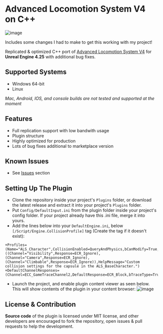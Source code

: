 # Advanced Locomotion System V4 on C++

![image](https://github.com/dyanikoglu/ALSV4_CPP/raw/main/Resources/Readme_Content_2.gif)

Includes some changes I had to make to get this working with my project!

Replicated & optimized C++ port of [Advanced Locomotion System V4](https://www.unrealengine.com/marketplace/en-US/product/advanced-locomotion-system-v1) for **Unreal Engine 4.25** with additional bug fixes.

## Supported Systems

- Windows 64-bit
- Linux

_Mac, Android, IOS, and console builds are not tested and supported at the moment_

## Features

- Full replication support with low bandwith usage
- Plugin structure
- Highly optimized for production
- Lots of bug fixes additional to marketplace version

## Known Issues

- See [Issues](https://github.com/dyanikoglu/ALSV4_CPP/issues) section

## Setting Up The Plugin

- Clone the repository inside your project's `Plugins` folder, or download the latest release and extract it into your project's `Plugins` folder.
- Put `Config/DefaultInput.ini` from the plugin folder inside your project's config folder. If your project already have this .ini file, merge it into yours.
- Add the lines below into your `DefaultEngine.ini`, below `[/Script/Engine.CollisionProfile]` tag (Create the tag if it doesn't exist):

```
+Profiles=(Name="ALS_Character",CollisionEnabled=QueryAndPhysics,bCanModify=True,ObjectTypeName="Pawn",CustomResponses=((Channel="Visibility",Response=ECR_Ignore),(Channel="Camera",Response=ECR_Ignore),(Channel="Climbable",Response=ECR_Ignore)),HelpMessage="Custom collision settings for the capsule in the ALS_BaseCharacter.")
+DefaultChannelResponses=(Channel=ECC_GameTraceChannel2,DefaultResponse=ECR_Block,bTraceType=True,bStaticObject=False,Name="Climbable")
```

- Launch the project, and enable plugin content viewer as seen below. This will show contents of the plugin in your content browser:
  ![image](https://github.com/dyanikoglu/ALSV4_CPP/raw/main/Resources/Readme_Content_1.png)

## License & Contribution

**Source code** of the plugin is licensed under MIT license, and other developers are encouraged to fork the repository, open issues & pull requests to help the development.
